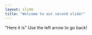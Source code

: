 ```yaml
---
layout: slide
title: "Welcome to our second slide!"
---
```

"Here it is"
Use the left arrow to go back!
